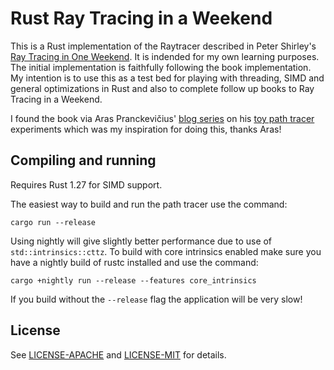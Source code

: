 # Rust Ray Tracing in a Weekend

This is a Rust implementation of the Raytracer described in Peter Shirley's [Ray Tracing in One Weekend](https://in1weekend.blogspot.com/2016/01/ray-tracing-in-one-weekend.html). It is indended for my own learning purposes. The initial implementation is faithfully following the book implementation. My intention is to use this as a test bed for playing with threading, SIMD and general optimizations in Rust and also to complete follow up books to Ray Tracing in a Weekend.

I found the book via Aras Pranckevičius' [blog series](http://aras-p.info/blog/2018/03/28/Daily-Pathtracer-Part-0-Intro/) on his [toy path tracer](https://github.com/aras-p/ToyPathTracer) experiments which was my inspiration for doing this, thanks Aras!

## Compiling and running

Requires Rust 1.27 for SIMD support.

The easiest way to build and run the path tracer use the command:

```
cargo run --release
```

Using nightly will give slightly better performance due to use of `std::intrinsics::cttz`. To build with core intrinsics enabled make sure you have a nightly build of rustc installed and use the command:

```
cargo +nightly run --release --features core_intrinsics
```

If you build without the `--release` flag the application will be very slow!

## License
[license]: #license

See [LICENSE-APACHE](LICENSE-APACHE) and [LICENSE-MIT](LICENSE-MIT) for details.
